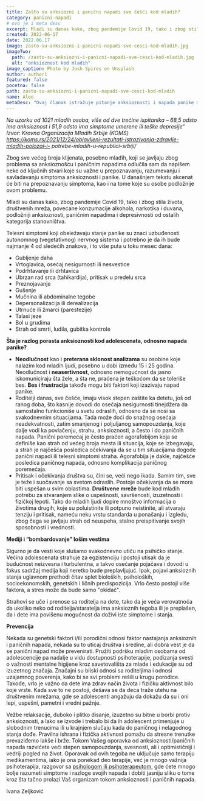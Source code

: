 ```yaml
---
title: Zašto su anksiozni i panični napadi sve češći kod mladih? 
category: panicni-napadi
# ovo je i meta desc
excerpt: Mladi su danas kako, zbog pandemije Covid 19, tako i zbog stila života, društvenih mreža, povećane konzumacije alkohola, narkotika i duvana, podložniji anksioznosti paničnim napadima i depresivnosti od ostalih kategorija stanovništva.
created: 2022-06-17
date: 2022.06.17
image: zasto-su-anksiozni-i-panicni-napadi-sve-cesci-kod-mladih.jpg
imageTwo:
  path: /zasto-su-anksiozni-i-panicni-napadi-sve-cesci-kod-mladih.jpg
  alt: "anksioznost kod mladih"
image_caption: Photo by Josh Spires on Unsplash
author: author1
featured: false
pocetna: false
path: zasto-su-anksiozni-i-panicni-napadi-sve-cesci-kod-mladih
name: Aloo
metaDesc: "Ovaj članak istražuje pitanje anksioznosti i napada panike među mladim ljudima, kako se prepoznaju, njihove uzroke, prevenciju i moguće tretmane."
---
```


*Na uzorku od 1021 mladih osoba, više od dve trećine ispitanika – 68,5 odsto ima anksioznost i
51,9 odsto ima simptome umerene ili teške depresije“ Izvor: Krovna Organizacija Mladih Srbije
(KOMS) https://koms.rs/2021/12/24/objavljeni-rezultati-istrazivanja-zdravlje-mladih-polozaj-i-
potrebe-mladih-u-republici-srbiji/*

Zbog sve većeg broja klijenata, posebno mlađih, koji se javljaju zbog problema sa anksioznošću i
paničnim napadima odlučila sam da napišem neke od ključnih stvari koje su važne u
prepoznavanju, razumevanju i savladavanju simptoma anksioznosti i panike. U današnjem tekstu
akcenat će biti na prepoznavanju simptoma, kao i na tome koje su osobe podložnije ovom
problemu.

Mladi su danas kako, zbog pandemije Covid 19, tako i zbog stila života, društvenih mreža,
povećane konzumacije alkohola, narkotika i duvana, podložniji anksioznosti, paničnim napadima
i depresivnosti od ostalih kategorija stanovništva.

Telesni simptomi koji obeležavaju stanje panike su znaci uzbuđenosti autonomnog
(vegetativnog) nervnog sistema i potrebno je da ih bude najmanje 4 od sledećih znakova, i to
više puta u toku mesec dana:

- Gubljenje daha
- Vrtoglavica, osećaj nesigurnosti ili nesvestice
- Podrhtavanje ili drhtavica
- Ubrzan rad srca (tahikardija), pritisak u predelu srca
- Preznojavanje
- Gušenje
- Mučnina ili abdominalne tegobe
- Depersonalizacija ili derealizacija
- Utrnuće ili žmarci (parestezije)
- Talasi jeze
- Bol u grudima
- Strah od smrti, ludila, gubitka kontrole


**Šta je razlog porasta anksioznosti kod adolescenata, odnosno napada panike?**

- **Neodlučnost** kao i **preterana sklonost analizama** su osobine koje nalazim kod mladih
ljudi, posebno u dobi između 15 i 25 godina. Neodlučnost i **neasertivnost**, odnosno
nemogućnost da jasno iskomuniciraju šta žele, a šta ne, praćena je teškoćom da se toleriše
bes. **Bes i frustracija** takođe mogu biti faktori koji izazivaju napad panike.
- Roditelji danas, sve češće, imaju visok stepen zaštite ka detetu, još od ranog doba, što
kasnije dovodi do osećaja nesigurnosti tinejdžera da samostalno funkcioniše u svetu
odraslih, odnosno da se nosi sa svakodnevnim situacijama. Tada može doći do snažnog osećaja neadekvatnosti, zatim smanjenog i poljuljanog samopouzdanja, koje dalje vodi ka
povlačenju, strahu, anksioznosti, a često i do paničnih napada. Panični poremećaj je često
praćen agorafobijom koja se definiše kao strah od većeg broja mesta ili situacija, koje se
izbegavaju, a strah je najčešća posledica očekivanja da se u tim situacijama dogode
panični napadi ili telesni simptomi straha. Agorafobija je dakle, najčešće posledica
paničnog napada, odnosno komplikacija paničnog poremećaja.
- Pritisak i očekivanja društva su, čini se, veći nego ikada. Samim tim, sve je teže i
suočavanje sa svetom odraslih. Postoje očekivanja da se mora biti uspešan u svim
oblastima. **Društvene mreže** bude kod mladih potrebu za stvaranjem slike o uspešnosti,
savršenosti, izuzetnosti i fizičkoj lepoti. Tako do mladih ljudi dopire mnoštvo informacija
o životima drugih, koje su poluistinite ili potpuno neistinite, ali stvaraju tenziju i pritisak,
nameću neku vrstu standarda u ponašanju i izgledu, zbog čega se javljaju strah od
neuspeha, stalno preispitivanje svojih sposobnosti i vrednosti.

**Mediji i “bombardovanje” lošim vestima**

Sigurno je da vesti koje slušamo svakodnevno utiču na psihičko stanje. Većina adolescenata
strahuje za egzistenciju i postoji utisak da je budućnost neizvesna i turbulentna, a takvo osećanje
pojačava i dovodi u fokus sadržaj medija koji neretko bude preplavljujuć. Ipak, pojavi
anksioznih stanja uglavnom prethodi čitav splet bioloških, psiholoških, socioekonomskih,
genetskih i ličnih predispozicija. Vrlo često postoji više faktora, a stres može da bude samo "okidač".

Strahovi se uče i prenose sa roditelja na dete, tako da je veća verovatnoća da ukoliko neko od
roditelja/staratelja ima anksioznih tegoba ili je preplašen, da i dete ima povišenu mogućnost da
doživi iste simptome i stanja.

**Prevencija**

Nekada su genetski faktori i/ili porodični odnosi faktor nastajanja anksioznih i paničnih napada,
nekada su to uticaj društva i sredine, ali dobra vest je da se panični napad može prevenirati.
Pružiti podršku mladim osobama od adolescencije pa nadalje u vidu dostupnosti psihoterapije,
podizanja svesti o važnosti mentalne higijene kroz savetovališta za mlade i edukacije su od
izuzetnog značaja. Značajni su bliski odnosi sa roditeljima i odnosi uzajamnog poverenja, kako
bi se svi problemi rešili u krugu porodice. Takođe, vrlo je važno da dete ima zdrav način života i
fizičku aktivnost bilo koje vrste. Kada sve to ne postoji, dešava se da deca traže utehu na
društvenim mrežama, gde se adolescenti angažuju da dokažu da su i oni lepi, uspešni, pametni i
vredni pažnje.

Vežbe relaksacije, duboko i plitko disanje, izuzetno su bitne u borbi protiv anksioznosti, a lako
se izvode i trebalo bi da ih adolescent primenjuje u slobodnim trenucima ili u krajnjem slučaju
kada do paničnog i nelagodnog stanja dođe. Pravilna ishrana i fizička aktivnost pomažu da
stresne trenutke prevaziđemo lakše i brže. Tokom Vašeg oporavka od anksioznosti/paničnih
napada razvićete veći stepen samopouzdanja, svesnosti, ali i optimističniji i vedriji pogled na
život. Oporavak od ovih tegoba ne uključuje samo terapiju medikamentima, iako je ona ponekad
deo terapije, već je mnogo važnija psihoterapija, razgovor sa [psihologom ili psihoterapeutom](/blog/psihoterapija/razlika-izmedju-psihologa-psihijatra-i-psihoterapeuta/), gde ćete mnogo bolje razumeti simptome i razloge svojih napada i dobiti jasniju sliku o tome kroz šta tačno prolazi Vaš organizam tokom anksioznosti i paničnih napada.


Ivana Zeljković
